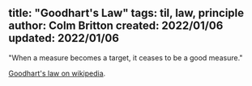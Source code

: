 title: "Goodhart's Law"
tags: til, law, principle
author: Colm Britton
created: 2022/01/06
updated: 2022/01/06
--------------------

"When a measure becomes a target, it ceases to be a good measure."

[Goodhart's law on wikipedia](https://en.wikipedia.org/wiki/Goodhart%27s_law).
